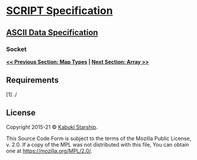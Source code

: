 # [SCRIPT Specification](../)

## [ASCII Data Specification](./)

### Socket



**[<< Previous Section: Map Types](./) | [Next Section: Array >>](./array)**

## Requirements

[1] ./

## License

Copyright 2015-21 © [Kabuki Starship](https://kabukistarship.com).

This Source Code Form is subject to the terms of the Mozilla Public License, v. 2.0. If a copy of the MPL was not distributed with this file, You can obtain one at <https://mozilla.org/MPL/2.0/>.
